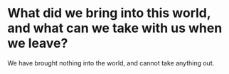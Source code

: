 # What did we bring into this world, and what can we take with us when we leave?

We have brought nothing into the world, and cannot take anything out.
